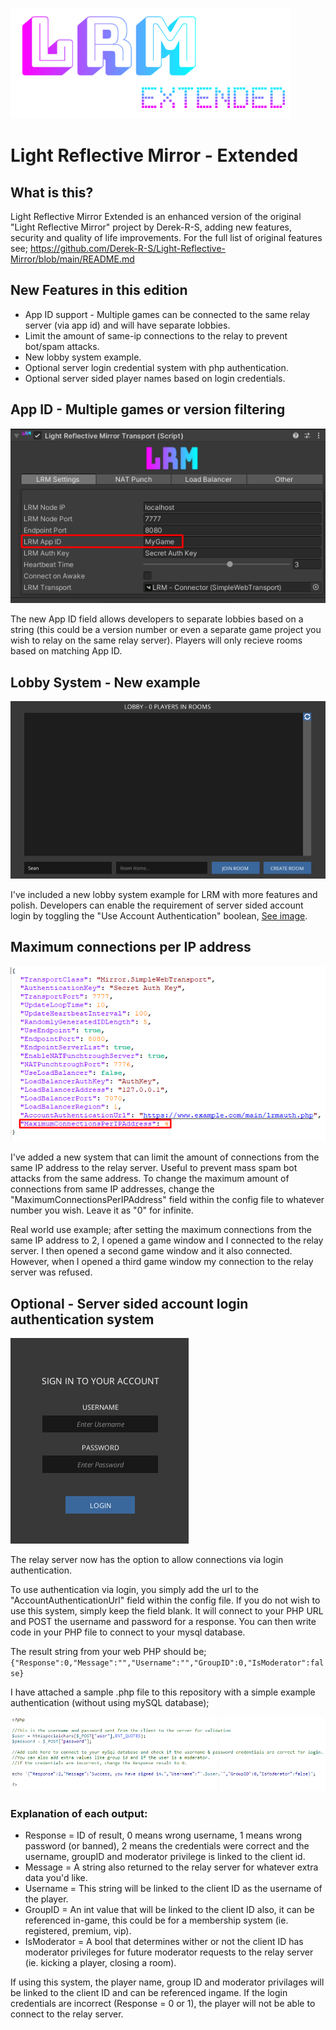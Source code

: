 ![Logo](Images/LRM-EXTENDED2.png)

# Light Reflective Mirror - Extended

## What is this?
Light Reflective Mirror Extended is an enhanced version of the original "Light Reflective Mirror" project by Derek-R-S, adding new features, security and quality of life improvements.  For the full list of original features see; https://github.com/Derek-R-S/Light-Reflective-Mirror/blob/main/README.md

## New Features in this edition
* App ID support - Multiple games can be connected to the same relay server (via app id) and will have separate lobbies.
* Limit the amount of same-ip connections to the relay to prevent bot/spam attacks.
* New lobby system example.
* Optional server login credential system with php authentication.
* Optional server sided player names based on login credentials.

## App ID - Multiple games or version filtering
![Image](Images/SAMPLE2.png)

The new App ID field allows developers to separate lobbies based on a string (this could be a version number or even a separate game project you wish to relay on the same relay server).  Players will only recieve rooms based on matching App ID.

## Lobby System - New example 
![Image](Images/SAMPLE4.png)

I've included a new lobby system example for LRM with more features and polish. 
Developers can enable the requirement of server sided account login by toggling the "Use Account Authentication" boolean, [See image](Images/SAMPLE5.png).

## Maximum connections per IP address
![Image](Images/SAMPLE7.png)

I've added a new system that can limit the amount of connections from the same IP address to the relay server.  Useful to prevent mass spam bot attacks from the same address.  To change the maximum amount of connections from same IP addresses, change the "MaximumConnectionsPerIPAddress" field within the config file to whatever  number you wish.  Leave it as "0" for infinite.

Real world use example; after setting the maximum connections from the same IP address to 2, I opened a game window and I connected to the relay server.  I then opened a second game window and it also connected.  However, when I opened a third game window my connection to the relay server was refused.

## Optional - Server sided account login authentication system
![Image](Images/SAMPLE3.png) 

The relay server now has the option to allow connections via login authentication.

To use authentication via login, you simply add the url to the "AccountAuthenticationUrl" field within the config file.  If you do not wish to use this system, simply keep the field blank.
It will connect to your PHP URL and POST the username and password for a response.  You can then write code in your PHP file to connect to your mysql database.

The result string from your web PHP should be;
`{"Response":0,"Message":"","Username":"","GroupID":0,"IsModerator":false}`

I have attached a sample .php file to this repository with a simple example authentication (without using mySQL database);

![Image](Images/SAMPLE6.png)
### Explanation of each output:
* Response = ID of result, 0 means wrong username, 1 means wrong password (or banned), 2 means the credentials were correct and the username, groupID and moderator privilege is linked to the client id.
* Message = A string also returned to the relay server for whatever extra data you'd like.
* Username = This string will be linked to the client ID as the username of the player.
* GroupID = An int value that will be linked to the client ID also, it can be referenced in-game, this could be for a membership system (ie. registered, premium, vip).
* IsModerator = A bool that determines wither or not the client ID has moderator privileges for future moderator requests to the relay server (ie. kicking a player, closing a room).

If using this system, the player name, group ID and moderator privilages will be linked to the client ID and can be referenced ingame.  If the login credentials are incorrect (Response = 0 or 1), the player will not be able to connect to the relay server.
